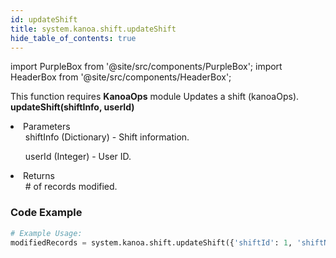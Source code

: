```yaml
---
id: updateShift
title: system.kanoa.shift.updateShift
hide_table_of_contents: true
---
```


import PurpleBox from '@site/src/components/PurpleBox';
import HeaderBox from '@site/src/components/HeaderBox';

<PurpleBox>This function requires <b>KanoaOps</b> module</PurpleBox>
<HeaderBox header="Description">Updates a shift (kanoaOps).</HeaderBox>
<HeaderBox header="Syntax">
    <b>updateShift(shiftInfo, userId)</b>
    <li>Parameters <br />
        <ul>shiftInfo (Dictionary) - Shift information.</ul>
        <ul>userId (Integer) - User ID.</ul>
    </li>
    <li>Returns <br />
        <ul># of records modified.</ul>
    </li>
</HeaderBox>

### Code Example

```python
# Example Usage:
modifiedRecords = system.kanoa.shift.updateShift({'shiftId': 1, 'shiftNameId': 2, 'assetId': 18, 'shiftColor': '#00FF00'}, 123)
